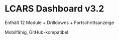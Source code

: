 # LCARS Dashboard v3.2

Enthält 12 Module + Drilldowns + Fortschrittsanzeige

Mobilfähig, GitHub-kompatibel.